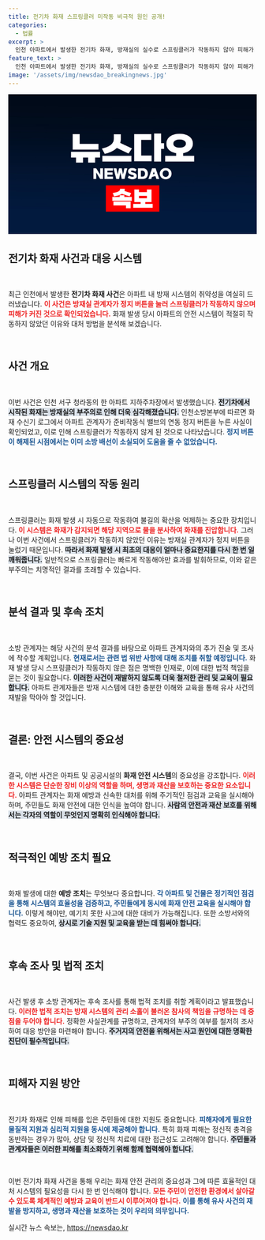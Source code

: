 ```yaml
---
title: 전기차 화재 스프링클러 미작동 비극적 원인 공개!
categories:
  - 법률
excerpt: >
  인천 아파트에서 발생한 전기차 화재, 방재실의 실수로 스프링클러가 작동하지 않아 피해가 극대화됐다는 충격적인 사실이 드러났다. 소방 당국은 추가 조치를 예고하고 있다!
feature_text: >
  인천 아파트에서 발생한 전기차 화재, 방재실의 실수로 스프링클러가 작동하지 않아 피해가 극대화됐다는 충격적인 사실이 드러났다. 소방 당국은 추가 조치를 예고하고 있다!
image: '/assets/img/newsdao_breakingnews.jpg'
---
```


<p><img src="/assets/img/newsdao_breakingnews.jpg" alt="ranknews 속보" /></p>

<h2 data-ke-size="size26">전기차 화재 사건과 대응 시스템</h2>

<p data-ke-size="size16">&nbsp;</p>

<p>최근 인천에서 발생한 <b>전기차 화재 사건</b>은 아파트 내 방재 시스템의 취약성을 여실히 드러냈습니다. <b><span style="color: #ee2323;">이 사건은 방재실 관계자가 정지 버튼을 눌러 스프링클러가 작동하지 않으며 피해가 커진 것으로 확인되었습니다.</span></b> 화재 발생 당시 아파트의 안전 시스템이 적절히 작동하지 않았던 이유와 대처 방법을 분석해 보겠습니다. </p>

<p data-ke-size="size16">&nbsp;</p>

<h2 data-ke-size="size26">사건 개요</h2>

<p data-ke-size="size16">&nbsp;</p>

<p>이번 사건은 인천 서구 청라동의 한 아파트 지하주차장에서 발생했습니다. <b><span style="background-color: #21538527;">전기차에서 시작된 화재는 방재실의 부주의로 인해 더욱 심각해졌습니다.</span></b> 인천소방본부에 따르면 화재 수신기 로그에서 아파트 관계자가 준비작동식 밸브의 연동 정지 버튼을 누른 사실이 확인되었고, 이로 인해 스프링클러가 작동하지 않게 된 것으로 나타났습니다. <b><span style="color: #1a5490;">정지 버튼이 해제된 시점에서는 이미 소방 배선이 소실되어 도움을 줄 수 없었습니다.</span></b> </p>

<p data-ke-size="size16">&nbsp;</p>

<h2 data-ke-size="size26">스프링클러 시스템의 작동 원리</h2>

<p data-ke-size="size16">&nbsp;</p>

<p>스프링클러는 화재 발생 시 자동으로 작동하여 불길의 확산을 억제하는 중요한 장치입니다. <b><span style="color: #ee2323;">이 시스템은 화재가 감지되면 해당 지역으로 물을 분사하여 화재를 진압합니다.</span></b> 그러나 이번 사건에서 스프링클러가 작동하지 않았던 이유는 방재실 관계자가 정지 버튼을 눌렀기 때문입니다. <b><span style="background-color: #21538527;">따라서 화재 발생 시 최초의 대응이 얼마나 중요한지를 다시 한 번 일깨워줍니다.</span></b> 일반적으로 스프링클러는 빠르게 작동해야만 효과를 발휘하므로, 이와 같은 부주의는 치명적인 결과를 초래할 수 있습니다. </p>

<p data-ke-size="size16">&nbsp;</p>

<h2 data-ke-size="size26">분석 결과 및 후속 조치</h2>

<p data-ke-size="size16">&nbsp;</p>

<p>소방 관계자는 해당 사건의 분석 결과를 바탕으로 아파트 관계자와의 추가 진술 및 조사에 착수할 계획입니다. <b><span style="color: #1a5490;">현재로서는 관련 법 위반 사항에 대해 조치를 취할 예정입니다.</span></b> 화재 발생 당시 스프링클러가 작동하지 않은 점은 명백한 인재로, 이에 대한 법적 책임을 묻는 것이 필요합니다. <b><span style="background-color: #21538527;">이러한 사건이 재발하지 않도록 더욱 철저한 관리 및 교육이 필요합니다.</span></b> 아파트 관계자들은 방재 시스템에 대한 충분한 이해와 교육을 통해 유사 사건의 재발을 막아야 할 것입니다.</p>

<p data-ke-size="size16">&nbsp;</p>

<h2 data-ke-size="size26">결론: 안전 시스템의 중요성</h2>

<p data-ke-size="size16">&nbsp;</p>

<p>결국, 이번 사건은 아파트 및 공공시설의 <b>화재 안전 시스템</b>의 중요성을 강조합니다. <b><span style="color: #ee2323;">이러한 시스템은 단순한 장비 이상의 역할을 하며, 생명과 재산을 보호하는 중요한 요소입니다.</span></b> 아파트 관계자는 화재 예방과 신속한 대처를 위해 주기적인 점검과 교육을 실시해야 하며, 주민들도 화재 안전에 대한 인식을 높여야 합니다. <b><span style="background-color: #21538527;">사람의 안전과 재산 보호를 위해서는 각자의 역할이 무엇인지 명확히 인식해야 합니다.</span></b> </p>

<p data-ke-size="size16">&nbsp;</p>

<h2 data-ke-size="size26">적극적인 예방 조치 필요</h2>

<p data-ke-size="size16">&nbsp;</p>

<p>화재 발생에 대한 <b>예방 조치</b>는 무엇보다 중요합니다. <b><span style="color: #1a5490;">각 아파트 및 건물은 정기적인 점검을 통해 시스템의 효율성을 검증하고, 주민들에게 동시에 화재 안전 교육을 실시해야 합니다.</span></b> 이렇게 해야만, 예기치 못한 사고에 대한 대비가 가능해집니다. 또한 소방서와의 협력도 중요하여, <b><span style="background-color: #21538527;">상시로 기술 지원 및 교육을 받는 데 힘써야 합니다.</span></b> </p>

<p data-ke-size="size16">&nbsp;</p>

<h2 data-ke-size="size26">후속 조사 및 법적 조치</h2>

<p data-ke-size="size16">&nbsp;</p>

<p>사건 발생 후 소방 관계자는 후속 조사를 통해 법적 조치를 취할 계획이라고 발표했습니다. <b><span style="color: #ee2323;">이러한 법적 조치는 방재 시스템의 관리 소홀이 불러온 참사의 책임을 규명하는 데 중점을 두어야 합니다.</span></b> 정확한 사실관계를 규명하고, 관계자의 부주의 여부를 철저히 조사하여 대응 방안을 마련해야 합니다. <b><span style="background-color: #21538527;">주거지의 안전을 위해서는 사고 원인에 대한 명확한 진단이 필수적입니다.</span></b></p>

<p data-ke-size="size16">&nbsp;</p>

<h2 data-ke-size="size26">피해자 지원 방안</h2>

<p data-ke-size="size16">&nbsp;</p>

<p>전기차 화재로 인해 피해를 입은 주민들에 대한 지원도 중요합니다. <b><span style="color: #1a5490;">피해자에게 필요한 물질적 지원과 심리적 지원을 동시에 제공해야 합니다.</span></b> 특히 화재 피해는 정신적 충격을 동반하는 경우가 많아, 상담 및 정신적 치료에 대한 접근성도 고려해야 합니다. <b><span style="background-color: #21538527;">주민들과 관계자들은 이러한 피해를 최소화하기 위해 함께 협력해야 합니다.</span></b></p>

<p data-ke-size="size16">&nbsp;</p>

<p>이번 전기차 화재 사건을 통해 우리는 화재 안전 관리의 중요성과 그에 따른 효율적인 대처 시스템의 필요성을 다시 한 번 인식해야 합니다. <b><span style="color: #ee2323;">모든 주민이 안전한 환경에서 살아갈 수 있도록 체계적인 예방과 교육이 반드시 이루어져야 합니다.</span></b> <b><span style="color: #1a5490;">이를 통해 유사 사건의 재발을 방지하고, 생명과 재산을 보호하는 것이 우리의 의무입니다.</span></b></p>
실시간 뉴스 속보는, <a href="https://newsdao.kr" rel="dofollow">https://newsdao.kr</a>


